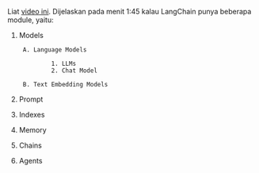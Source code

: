 Liat [video ini](https://www.youtube.com/watch?v=P3MAbZ2eMUI&t=103s). Dijelaskan pada menit 1:45 kalau LangChain punya beberapa module, yaitu:
1. Models
        
        A. Language Models

                1. LLMs
                2. Chat Model

        B. Text Embedding Models

2. Prompt
3. Indexes
4. Memory
5. Chains
6. Agents